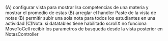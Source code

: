 (A) configurar vista para mostrar lsa competencias de una materia y mostrar el promedio de estas
(B) arreglar el handler Paste  de la vista de notas 
(B) permitir subir una sola nota para todos los estudiantes en una actividad
(C)Nota: si datatables tiene habilitado scrollX no funciona MoveToCell
recibir los parametros de busqueda desde la vista posterior en NotasController